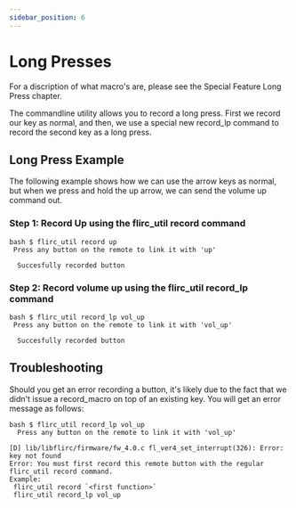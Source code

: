```yaml
---
sidebar_position: 6
---
```


# Long Presses

For a discription of what macro's are, please see the Special Feature Long Press chapter.

The commandline utility allows you to record a long press. First we record our key as normal, and then, we use a special new record_lp command to record the second key as a long press.

## Long Press Example

The following example shows how we can use the arrow keys as normal, but when we press and hold the up arrow, we can send the volume up command out.

### Step 1: Record Up using the flirc_util record command

```
bash $ flirc_util record up
 Press any button on the remote to link it with 'up'

  Succesfully recorded button
```

### Step 2: Record volume up using the flirc_util record_lp command

```
bash $ flirc_util record_lp vol_up
 Press any button on the remote to link it with 'vol_up'

  Succesfully recorded button
```

## Troubleshooting

Should you get an error recording a button, it's likely due to the fact that we didn't issue a record_macro on top of an existing key. You will get an error message as follows:

```
bash $ flirc_util record_lp vol_up
  Press any button on the remote to link it with 'vol_up'

[D] lib/libflirc/firmware/fw_4.0.c fl_ver4_set_interrupt(326): Error: key not found
Error: You must first record this remote button with the regular flirc_util record command.
Example:
 flirc_util record `<first function>`
 flirc_util record_lp vol_up
```
